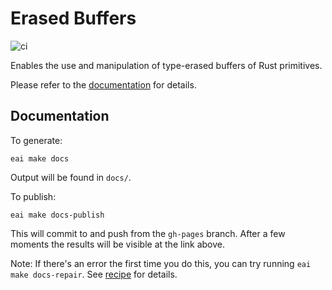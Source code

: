 # Erased Buffers

![ci](https://github.com/s22s/erased-cells/actions/workflows/CI.yml/badge.svg)

Enables the use and manipulation of type-erased buffers of Rust primitives.

Please refer to the [documentation](https://s22s.github.io/erased-cells/erased_cells/) for details.


## Documentation

To generate:

    eai make docs

Output will be found in `docs/`.

To publish:

    eai make docs-publish

This will commit to and push from the `gh-pages` branch. After a few moments the results will be visible at the link above.

Note: If there's an error the first time you do this, you can try running `eai make docs-repair`. 
See [recipe](.eai.makefile) for details.